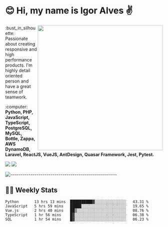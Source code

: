 # :blush: Hi, my name is Igor Alves :v:

<img src="https://github-readme-stats.vercel.app/api?username=iguit0&show_icons=true&count_private=true&theme=onedark" min-width="400px" max-width="400px" width="400px" align="right" />

<p align="left"> 
  :bust_in_silhouette: Passionate about creating responsive and high performance products.
  I'm highly detail oriented person and have a great sense of teamwork.
</p>

<p align="left">
  :computer: <strong>Python, PHP, JavaScript, TypeScript, PostgreSQL, MySQL, Bottle, Zappa, AWS DynamoDB, Laravel, ReactJS, VueJS, AntDesign, Quasar Framework, Jest, Pytest.</strong>
</p>

<p align="left">
  <a href="https://www.linkedin.com/in/igor-lucio-alves" target="_blank" rel="noopener noreferrer" alt="LinkedIn">
  <img src="https://img.shields.io/badge/LinkedIn-0077B5?style=for-the-badge&logo=linkedin&logoColor=white" /></a>

  <a href="https://t.me/iguit0" target="_blank" rel="noopener noreferrer" alt="Telegram">
  <img src="https://img.shields.io/badge/Telegram-2CA5E0?style=for-the-badge&logo=telegram&logoColor=white" /></a>
</p>

![-----------------------------------------------------](https://raw.githubusercontent.com/andreasbm/readme/master/assets/lines/aqua.png)

## :man_technologist: Weekly Stats
<!--START_SECTION:waka-->
```text
Python       13 hrs 13 mins  ██████████▓░░░░░░░░░░░░░░   43.31 % 
JavaScript   5 hrs 59 mins   █████░░░░░░░░░░░░░░░░░░░░   19.65 % 
Vue.js       2 hrs 40 mins   ██▒░░░░░░░░░░░░░░░░░░░░░░   08.76 % 
TypeScript   1 hr 56 mins    █▓░░░░░░░░░░░░░░░░░░░░░░░   06.38 % 
SQL          1 hr 54 mins    █▓░░░░░░░░░░░░░░░░░░░░░░░   06.23 % 
```
<!--END_SECTION:waka-->
